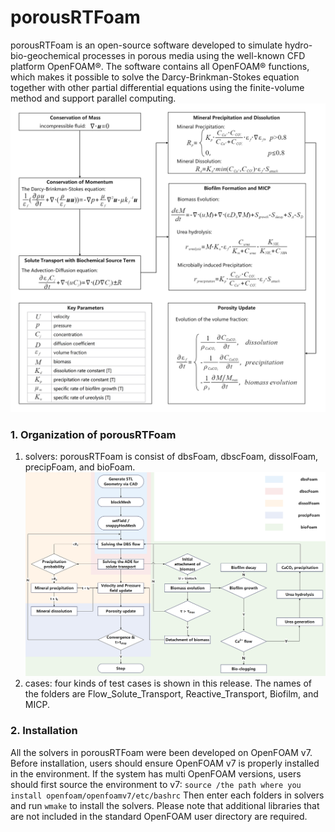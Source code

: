 # porousRTFoam
porousRTFoam is an open-source software developed to simulate hydro-bio-geochemical processes in porous media using the well-known CFD platform OpenFOAM®. The software contains all OpenFOAM® functions, which makes it possible to solve the Darcy-Brinkman-Stokes equation together with other partial differential equations using the finite-volume method and support parallel computing. 
![figure2](./figure2.png)


### 1. Organization of porousRTFoam
1. solvers: porousRTFoam is consist of dbsFoam, dbscFoam, dissolFoam, precipFoam, and bioFoam. 
![figure3](./figure3.png)
2. cases: four kinds of test cases is shown in this release. The names of the folders are Flow_Solute_Transport, Reactive_Transport, Biofilm, and MICP.

### 2. Installation
All the solvers in porousRTFoam were been developed on OpenFOAM v7. Before installation, users should ensure OpenFOAM v7 is properly installed in the environment.
If the system has multi OpenFOAM versions, users should first source the environment to v7:
```source /the path where you install openfoam/openfoamv7/etc/bashrc```
Then enter each folders in solvers and run ```wmake``` to install the solvers.
Please note that additional libraries that are not included in the standard OpenFOAM user directory are required.

